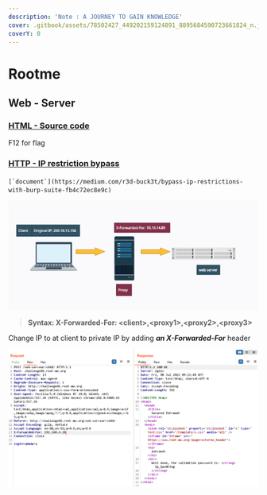 ```yaml
---
description: 'Note : A JOURNEY TO GAIN KNOWLEDGE'
cover: .gitbook/assets/78502427_449202159124891_8895684590723661824_n.jpg
coverY: 0
---
```


# Rootme

## Web - Server

### [HTML - Source code](https://www.root-me.org/en/Challenges/Web-Server/HTML-Source-code)

F12 for flag

### [HTTP - IP restriction bypass](https://www.root-me.org/en/Challenges/Web-Server/HTTP-IP-restriction-bypass)

``[`document`](https://medium.com/r3d-buck3t/bypass-ip-restrictions-with-burp-suite-fb4c72ec8e9c)``

![](<.gitbook/assets/image (39).png>)

> **Syntax: X-Forwarded-For: \<client>,\<proxy1>,\<proxy2>,\<proxy3>**

Change IP to at client to private IP by adding _**an X-Forwarded-For**_ header

![](<.gitbook/assets/image (13).png>)



